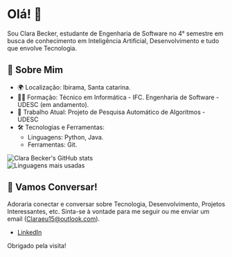 # Olá! 👋

Sou Clara Becker, estudante de Engenharia de Software no 4° semestre em busca de conhecimento em Inteligência Artificial, Desenvolvimento e tudo que envolve Tecnologia.

## 🧠 Sobre Mim

- 🌍 Localização: Ibirama, Santa catarina.
- 🧑‍🎓 Formação: Técnico em Informática - IFC. Engenharia de Software - UDESC (em andamento).
- 💼 Trabalho Atual: Projeto de Pesquisa Automático de Algoritmos - UDESC
- 🛠️ Tecnologias e Ferramentas:
  - Linguagens: Python, Java.
  - Ferramentas: Git.

<div align="">
  <img src="https://github-readme-stats.vercel.app/api?username=clarabecker&show_icons=true&theme=tokyo-night" alt="Clara Becker's GitHub stats" />
</div>
<!-- Linguagens mais usadas -->
<div align="">
  <img src="https://github-readme-stats.vercel.app/api/top-langs/?username=clarabecker&layout=compact&theme=tokyo-night" alt="Linguagens mais usadas" />
</div>

## 💬 Vamos Conversar!

Adoraria conectar e conversar sobre Tecnologia, Desenvolvimento, Projetos Interessantes, etc. Sinta-se à vontade para me seguir ou me enviar um email (Claraeu15@outlook.com).

- [LinkedIn](https://www.linkedin.com/in/clara-becker-859b89293/)

Obrigado pela visita!

